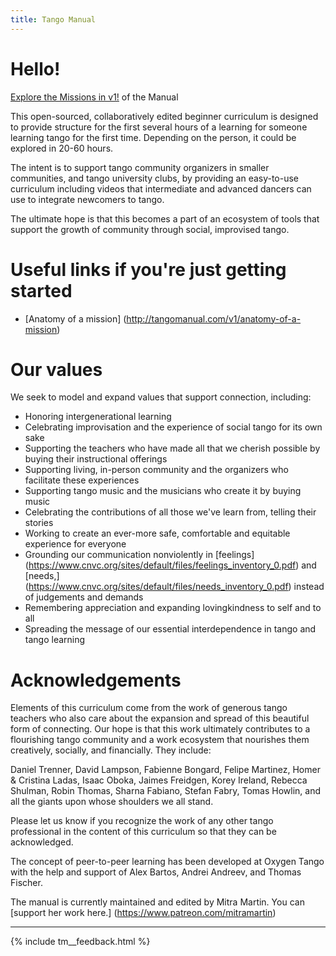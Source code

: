 ```yaml
---
title: Tango Manual
---
```



# Hello!

[Explore the Missions in v1!](v1/index.md) of the Manual

This open-sourced, collaboratively edited beginner curriculum is designed to provide structure for the first several hours of a learning for someone learning tango for the first time. Depending on the person, it could be explored in 20-60 hours. 

The intent is to support tango community organizers in smaller communities, and tango university clubs, by providing an easy-to-use curriculum including videos that intermediate and advanced dancers can use to integrate newcomers to tango. 

The ultimate hope is that this becomes a part of an ecosystem of tools that support the growth of community through social, improvised tango.

# Useful links if you're just getting started
* [Anatomy of a mission] (http://tangomanual.com/v1/anatomy-of-a-mission)

# Our values

We seek to model and expand values that support connection, including: 

* Honoring intergenerational learning
* Celebrating improvisation and the experience of social tango for its own sake
* Supporting the teachers who have made all that we cherish possible by buying their instructional offerings
* Supporting living, in-person community and the organizers who facilitate these experiences
* Supporting tango music and the musicians who create it by buying music
* Celebrating the contributions of all those we've learn from, telling their stories
* Working to create an ever-more safe, comfortable and equitable experience for everyone
* Grounding our communication nonviolently in [feelings] (https://www.cnvc.org/sites/default/files/feelings_inventory_0.pdf) and [needs,] (https://www.cnvc.org/sites/default/files/needs_inventory_0.pdf) instead of judgements and demands
* Remembering appreciation and expanding lovingkindness to self and to all
* Spreading the message of our essential interdependence in tango and tango learning

# Acknowledgements

Elements of this curriculum come from the work of generous tango teachers who also care about the expansion and spread of this beautiful form of connecting. Our hope is that this work ultimately contributes to a flourishing tango community and a work ecosystem that nourishes them creatively, socially, and financially. They include: 

Daniel Trenner, David Lampson, Fabienne Bongard, Felipe Martinez, Homer & Cristina Ladas, Isaac Oboka, Jaimes Freidgen, Korey Ireland, Rebecca Shulman, Robin Thomas, Sharna Fabiano, Stefan Fabry, Tomas Howlin, and all the giants upon whose shoulders we all stand.

Please let us know if you recognize the work of any other tango professional in the content of this curriculum so that they can be acknowledged.  

The concept of peer-to-peer learning has been developed at Oxygen Tango with the help and support of Alex Bartos, Andrei Andreev, and Thomas Fischer.

The manual is currently maintained and edited by Mitra Martin. You can [support her work here.] 
(https://www.patreon.com/mitramartin)

---
{% include tm__feedback.html %}
